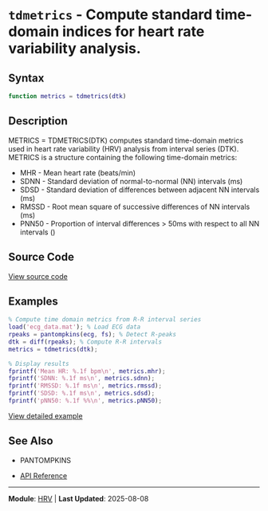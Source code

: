 # `tdmetrics` - Compute standard time-domain indices for heart rate variability analysis.

## Syntax

```matlab
function metrics = tdmetrics(dtk)
```

## Description

METRICS = TDMETRICS(DTK) computes standard time-domain metrics used in heart rate
variability (HRV) analysis from interval series (DTK). METRICS is a structure
containing the following time-domain metrics:
- MHR   - Mean heart rate (beats/min)
- SDNN  - Standard deviation of normal-to-normal (NN) intervals (ms)
- SDSD  - Standard deviation of differences between adjacent NN intervals (ms)
- RMSSD - Root mean square of successive differences of NN intervals (ms)
- PNN50 - Proportion of interval differences > 50ms with respect to all NN intervals ()

## Source Code

[View source code](https://github.com/BSICoS/biosigmat/tree/main/src/hrv/tdmetrics.m)

## Examples

```matlab
% Compute time domain metrics from R-R interval series
load('ecg_data.mat'); % Load ECG data
rpeaks = pantompkins(ecg, fs); % Detect R-peaks
dtk = diff(rpeaks); % Compute R-R intervals
metrics = tdmetrics(dtk);

% Display results
fprintf('Mean HR: %.1f bpm\n', metrics.mhr);
fprintf('SDNN: %.1f ms\n', metrics.sdnn);
fprintf('RMSSD: %.1f ms\n', metrics.rmssd);
fprintf('SDSD: %.1f ms\n', metrics.sdsd);
fprintf('pNN50: %.1f %%\n', metrics.pNN50);
```

[View detailed example](https://github.com/BSICoS/biosigmat/tree/main/examples/hrv/tdmetricsExample.m)

## See Also

- PANTOMPKINS

- [API Reference](../index.md)

---

**Module**: [HRV](index.md) | **Last Updated**: 2025-08-08
